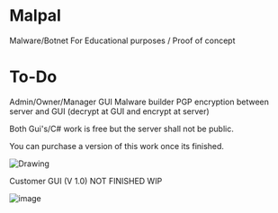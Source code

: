 # Malpal
Malware/Botnet For Educational purposes / Proof of concept 

# To-Do
Admin/Owner/Manager GUI
Malware builder
PGP encryption between server and GUI (decrypt at GUI and encrypt at server)

Both Gui's/C# work is free but the server shall not be public.

You can purchase a version of this work once its finished.

![Drawing](https://github.com/Hina-kari/Malpal/assets/141752924/fe0dd717-8f69-4ebd-b3d1-07067bf4ed29)


Customer GUI (V 1.0) NOT FINISHED WIP

![image](https://github.com/Hina-kari/Malpal/assets/141752924/de85fe3e-8281-4429-8449-902e19a4af04)

